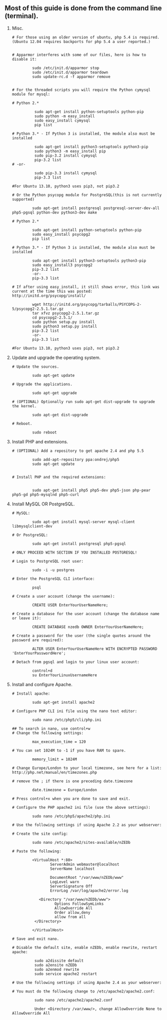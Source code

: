 ## Most of this guide is done from the command line (terminal).

1. Misc.

       # For those using an older version of ubuntu, php 5.4 is required. (Ubuntu 12.04 requires backports for php 5.4 a user reported.)  
        

       # Apparmor interferes with some of our files, here is how to disable it:  
        
                sudo /etc/init.d/apparmor stop  
                sudo /etc/init.d/apparmor teardown  
                sudo update-rc.d -f apparmor remove  
                

       # For the threaded scripts you will require the Python cymysql module for mysql:  
       
       # Python 2.*  
                
                 sudo apt-get install python-setuptools python-pip
                 sudo python -m easy_install
                 sudo easy_install cymysql
                 pip list  
                        
       # Python 3.* - If Python 3 is installed, the module also must be installed  
                
                 sudo apt-get install python3-setuptools python3-pip
                 sudo python3 -m easy_install pip
                 sudo pip-3.2 install cymysql
                 pip-3.2 list
       # -or-  
       
                 sudo pip-3.3 install cymysql
                 pip-3.3 list  
                        
       #For Ubuntu 13.10, python3 uses pip3, not pip3.2

       # Or the Python psycopg module for PostgreSQL(this is not currently supported)  
       
                sudo apt-get install postgresql postgresql-server-dev-all php5-pgsql python-dev python3-dev make  
                
       # Python 2.*  
       
                sudo apt-get install python-setuptools python-pip
                sudo easy_install psycopg2
                pip list  
                
       # Python 3.* - If Python 3 is installed, the module also must be installed  
       
                sudo apt-get install python3-setuptools python3-pip
                sudo easy_install3 psycopg2
                pip-3.2 list
                -or-
                pip-3.3 list  
                
       # If after using easy_install, it still shows error, this link was current at the time this was posted: http://initd.org/psycopg/install/  
       
                wget http://initd.org/psycopg/tarballs/PSYCOPG-2-5/psycopg2-2.5.1.tar.gz
                tar xfvz psycopg2-2.5.1.tar.gz
                cd psycopg2-2.5.1/
                sudo python setup.py install
                sudo python3 setup.py install
                pip-3.2 list
                -or-
                pip-3.3 list  
                
       #For Ubuntu 13.10, python3 uses pip3, not pip3.2
                
                
2. Update and upgrade the operating system.

       # Update the sources.  
        
                sudo apt-get update  
                
       # Upgrade the applications.  
        
                sudo apt-get upgrade  
                
       # (OPTIONAL) Optionally run sudo apt-get dist-upgrade to upgrade the kernel.  
        
                sudo apt-get dist-upgrade  
                
       # Reboot.  
        
                sudo reboot
                
3. Install PHP and extensions.

       # (OPTIONAL) Add a repository to get apache 2.4 and php 5.5  
         
                sudo add-apt-repository ppa:ondrej/php5  
                sudo apt-get update  
                

       # Install PHP and the required extensions:    
        
        
                sudo apt-get install php5 php5-dev php5-json php-pear php5-gd php5-mysqlnd php5-curl  
                
4. Install MySQL OR PostgreSQL.  

       # MySQL:  
       
                sudo apt-get install mysql-server mysql-client libmysqlclient-dev  
                
       # Or PostgreSQL:  
       
                sudo apt-get install postgresql php5-pgsql 
                
       # ONLY PROCEED WITH SECTION IF YOU INSTALLED POSTGRESQL! 
       
       # Login to PostgreSQL root user:  
       
                sudo -i -u postgres  
                
       # Enter the PostgreSQL CLI interface:  
       
                psql  
                
       # Create a user account (change the username):  
       
                CREATE USER EnterYourUserNameHere;  
                
       # Create a database for the user account (change the database name or leave it):  
       
                CREATE DATABASE nzedb OWNER EnterYourUserNameHere;  
                
       # Create a password for the user (the single quotes around the password are required):  
       
                ALTER USER EnterYourUserNameHere WITH ENCRYPTED PASSWORD 'EnterYourPasswordHere';  
                
       # Detach from pgsql and login to your linux user account:  
       
                control+d
                su EnterYourLinuxUsernameHere  
                
5. Install and configure Apache.  

       # Install apache:  
       
                sudo apt-get install apache2  
                
       # Configure PHP CLI ini file using the nano text editor:  
       
                sudo nano /etc/php5/cli/php.ini  
                
       ## To search in nano, use control+w  
       # Change the following settings:  
       
                max_execution_time = 120
                
       # You can set 1024M to -1 if you have RAM to spare.  
       
                memory_limit = 1024M  
                
       # Change Europe/London to your local timezone, see here for a list: http://php.net/manual/en/timezones.php  
       
       # remove the ; if there is one preceding date.timezone  
       
                date.timezone = Europe/London  
                
       # Press control+x when you are done to save and exit.  
       
       # Configure the PHP apache2 ini file (use the above settings):  
       
                sudo nano /etc/php5/apache2/php.ini  
                
       # Use the following settings if using Apache 2.2 as your webserver:  
       
       # Create the site config:  
       
                sudo nano /etc/apache2/sites-available/nZEDb
                
       # Paste the following:  
       
                <VirtualHost *:80>
                        ServerAdmin webmaster@localhost
                        ServerName localhost

                        DocumentRoot "/var/www/nZEDb/www"
                        LogLevel warn
                        ServerSignature Off
                        ErrorLog /var/log/apache2/error.log

                   <Directory "/var/www/nZEDb/www">
                          Options FollowSymLinks
                          AllowOverride All
                          Order allow,deny
                          allow from all
                 </Directory>

                </VirtualHost>  
                
       # Save and exit nano.  
       
       # Disable the default site, enable nZEDb, enable rewrite, restart apache:  
       
                 sudo a2dissite default
                 sudo a2ensite nZEDb
                 sudo a2enmod rewrite
                 sudo service apache2 restart  
                 
       # Use the following settings if using Apache 2.4 as your webserver:  
       
       # You must do the following change to /etc/apache2/apache2.conf:  
       
                 sudo nano /etc/apache2/apache2.conf  
                 
                 Under <Directory /var/www/>, change AllowOverride None to AllowOverride All  
                 
                 
                 
                 
                 
       
       
       
                 
                 
       
                 


            
                
                
                


                


                




